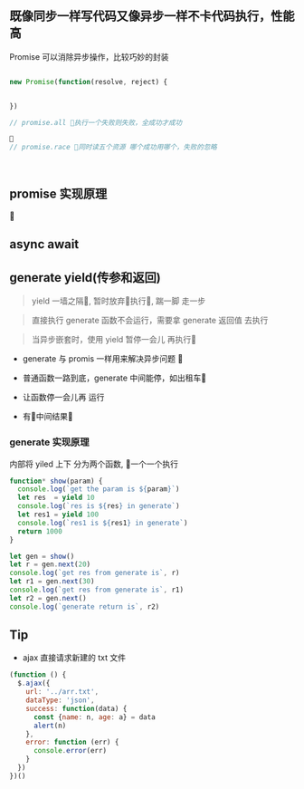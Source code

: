 

## 既像同步一样写代码又像异步一样不卡代码执行，性能高

Promise 可以消除异步操作，比较巧妙的封装

```js

new Promise(function(resolve, reject) {


})

// promise.all 执行一个失败则失败，全成功才成功


// promise.race 同时读五个资源 哪个成功用哪个，失败的忽略




```

## promise 实现原理

## async await



## generate yield(传参和返回)

> yield 一墙之隔, 暂时放弃执行, 踹一脚 走一步

> 直接执行 generate 函数不会运行，需要拿 generate 返回值 去执行

> 当异步嵌套时，使用 yield 暂停一会儿 再执行

- generate 与 promis 一样用来解决异步问题

- 普通函数一路到底，generate 中间能停，如出租车

- 让函数停一会儿再 运行


- 有中间结果


### generate 实现原理

内部将 yiled 上下 分为两个函数, 一个一个执行

```js
function* show(param) {
  console.log(`get the param is ${param}`)
  let res  = yield 10
  console.log(`res is ${res} in generate`)
  let res1 = yield 100
  console.log(`res1 is ${res1} in generate`)
  return 1000
}

let gen = show()
let r = gen.next(20)
console.log(`get res from generate is`, r)
let r1 = gen.next(30)
console.log(`get res from generate is`, r1)
let r2 = gen.next()
console.log(`generate return is`, r2)


```




## Tip

- ajax 直接请求新建的 txt 文件
```js
(function () {
  $.ajax({
    url: '../arr.txt',
    dataType: 'json',
    success: function(data) {
      const {name: n, age: a} = data
      alert(n)
    },
    error: function (err) {
      console.error(err)
    }
  })
})()
```
